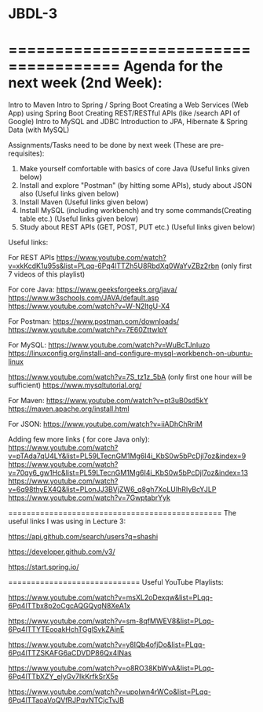 # JBDL-3


======================================
Agenda for the next week (2nd Week):
==========================================
Intro to Maven
Intro to Spring / Spring Boot
Creating a Web Services (Web App) using Spring Boot
Creating REST/RESTful APIs (like /search API of Google)
Intro to MySQL and JDBC
Introduction to JPA, Hibernate & Spring Data (with MySQL)


Assignments/Tasks need to be done by next week (These are pre-requisites):

1. Make yourself comfortable with basics of core Java (Useful links given below)
2. Install and explore "Postman" (by hitting some APIs), study about JSON also (Useful links given below)
3. Install Maven (Useful links given below)
4. Install MySQL (including workbench) and try some commands(Creating table etc.) (Useful links given below)
5. Study about REST APIs (GET, POST, PUT etc.) (Useful links given below)

Useful links:

For REST APIs
https://www.youtube.com/watch?v=xkKcdK1u95s&list=PLqq-6Pq4lTTZh5U8RbdXq0WaYvZBz2rbn
(only first 7 videos of this playlist)

For core Java: https://www.geeksforgeeks.org/java/
https://www.w3schools.com/JAVA/default.asp
https://www.youtube.com/watch?v=W-N2ltgU-X4

For Postman:
https://www.postman.com/downloads/
https://www.youtube.com/watch?v=7E60ZttwIpY

For MySQL:
https://www.youtube.com/watch?v=WuBcTJnIuzo
https://linuxconfig.org/install-and-configure-mysql-workbench-on-ubuntu-linux

https://www.youtube.com/watch?v=7S_tz1z_5bA (only first one hour will be sufficient)
https://www.mysqltutorial.org/



For Maven:
https://www.youtube.com/watch?v=pt3uB0sd5kY
https://maven.apache.org/install.html

For JSON:
https://www.youtube.com/watch?v=iiADhChRriM

Adding few more links ( for core Java only):
https://www.youtube.com/watch?v=pTAda7qU4LY&list=PL59LTecnGM1Mg6I4i_KbS0w5bPcDjl7oz&index=9
https://www.youtube.com/watch?v=70qy6_gw1Hc&list=PL59LTecnGM1Mg6I4i_KbS0w5bPcDjl7oz&index=13
https://www.youtube.com/watch?v=6q98thyEX4Q&list=PLonJJ3BVjZW6_q8gh7XoLUIhRIyBcYJLP
https://www.youtube.com/watch?v=7GwptabrYyk

===============================================
 The useful links I was using in Lecture 3:
 
 https://api.github.com/search/users?q=shashi
 
 https://developer.github.com/v3/
 
 https://start.spring.io/
 
 
 =============================
 Useful YouTube Playlists:
 
 https://www.youtube.com/watch?v=msXL2oDexqw&list=PLqq-6Pq4lTTbx8p2oCgcAQGQyqN8XeA1x
 
 https://www.youtube.com/watch?v=sm-8qfMWEV8&list=PLqq-6Pq4lTTYTEooakHchTGglSvkZAjnE
 
 https://www.youtube.com/watch?v=y8IQb4ofjDo&list=PLqq-6Pq4lTTZSKAFG6aCDVDP86Qx4lNas
 
 https://www.youtube.com/watch?v=o8RO38KbWvA&list=PLqq-6Pq4lTTbXZY_elyGv7IkKrfkSrX5e
 
 https://www.youtube.com/watch?v=upoIwn4rWCo&list=PLqq-6Pq4lTTaoaVoQVfRJPqvNTCjcTvJB
 
 

